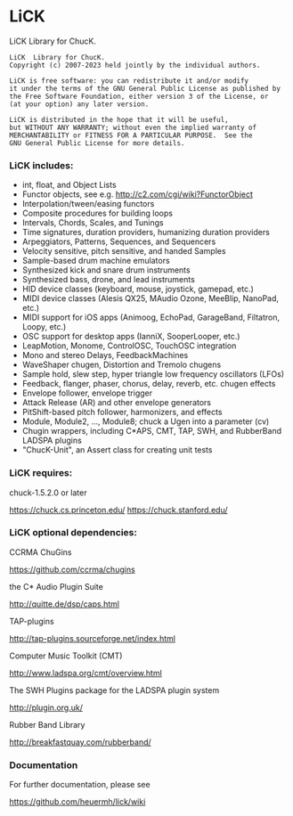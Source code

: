 LiCK
====

LiCK  Library for ChucK.


```
LiCK  Library for ChucK.
Copyright (c) 2007-2023 held jointly by the individual authors.

LiCK is free software: you can redistribute it and/or modify
it under the terms of the GNU General Public License as published by
the Free Software Foundation, either version 3 of the License, or
(at your option) any later version.

LiCK is distributed in the hope that it will be useful,
but WITHOUT ANY WARRANTY; without even the implied warranty of
MERCHANTABILITY or FITNESS FOR A PARTICULAR PURPOSE.  See the
GNU General Public License for more details.
```

### LiCK includes:

 - int, float, and Object Lists
 - Functor objects, see e.g. http://c2.com/cgi/wiki?FunctorObject
 - Interpolation/tween/easing functors
 - Composite procedures for building loops
 - Intervals, Chords, Scales, and Tunings
 - Time signatures, duration providers, humanizing duration providers
 - Arpeggiators, Patterns, Sequences, and Sequencers
 - Velocity sensitive, pitch sensitive, and handed Samples
 - Sample-based drum machine emulators
 - Synthesized kick and snare drum instruments
 - Synthesized bass, drone, and lead instruments
 - HID device classes (keyboard, mouse, joystick, gamepad, etc.)
 - MIDI device classes (Alesis QX25, MAudio Ozone, MeeBlip, NanoPad, etc.)
 - MIDI support for iOS apps (Animoog, EchoPad, GarageBand, Filtatron, Loopy, etc.)
 - OSC support for desktop apps (IanniX, SooperLooper, etc.)
 - LeapMotion, Monome, ControlOSC, TouchOSC integration
 - Mono and stereo Delays, FeedbackMachines
 - WaveShaper chugen, Distortion and Tremolo chugens
 - Sample hold, slew step, hyper triangle low frequency oscillators (LFOs)
 - Feedback, flanger, phaser, chorus, delay, reverb, etc. chugen effects
 - Envelope follower, envelope trigger
 - Attack Release (AR) and other envelope generators
 - PitShift-based pitch follower, harmonizers, and effects
 - Module, Module2, ..., Module8; chuck a Ugen into a parameter (cv)
 - Chugin wrappers, including C*APS, CMT, TAP, SWH, and RubberBand LADSPA plugins
 - "ChucK-Unit", an Assert class for creating unit tests


### LiCK requires:

chuck-1.5.2.0 or later

https://chuck.cs.princeton.edu/
https://chuck.stanford.edu/


### LiCK optional dependencies:

CCRMA ChuGins

https://github.com/ccrma/chugins


the C* Audio Plugin Suite

http://quitte.de/dsp/caps.html


TAP-plugins

http://tap-plugins.sourceforge.net/index.html


Computer Music Toolkit (CMT)

http://www.ladspa.org/cmt/overview.html


The SWH Plugins package for the LADSPA plugin system

http://plugin.org.uk/


Rubber Band Library

http://breakfastquay.com/rubberband/


### Documentation

For further documentation, please see

https://github.com/heuermh/lick/wiki
